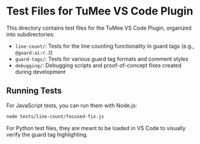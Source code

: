 # Test Files for TuMee VS Code Plugin

This directory contains test files for the TuMee VS Code Plugin, organized into subdirectories:

- `line-count/`: Tests for the line counting functionality in guard tags (e.g., `@guard:ai:r.3`)
- `guard-tags/`: Tests for various guard tag formats and comment styles
- `debugging/`: Debugging scripts and proof-of-concept fixes created during development

## Running Tests

For JavaScript tests, you can run them with Node.js:

```bash
node tests/line-count/focused-fix.js
```

For Python test files, they are meant to be loaded in VS Code to visually verify the guard tag highlighting.